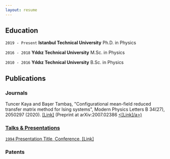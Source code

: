 ```yaml
---
layout: resume
---
```

## Education

`2019 - Present`
__Istanbul Technical University__
Ph.D. in Physics

`2016 - 2018`
__Yıldız Technical University__
M.Sc. in Physics

`2010 - 2016`
__Yıldız Technical University__
B.Sc. in Physics

## Publications
<!-- A list is also available [online](https://scholar.google.co.uk/citations?user=LTOTl0YAAAAJ) -->
### Journals

Tuncer Kaya and Başer Tambaş, "Configurational mean-field reduced transfer matrix method for Ising systems", Modern Physics Letters B 34(27), 2050297 (2020).  <a href="https://doi.org/10.1142/S0217984920502978">[Link]</a> (Preprint at arXiv:2007.02386 <a href="https://arxiv.org/abs/2007.02386"><[Link]/a>)

### Talks & Presentations

`1994`
Presentation Title, Conference, <a href=" ">[Link]</a>

### Patents

<!-- ### Footer

Last updated: May 2013 -->


